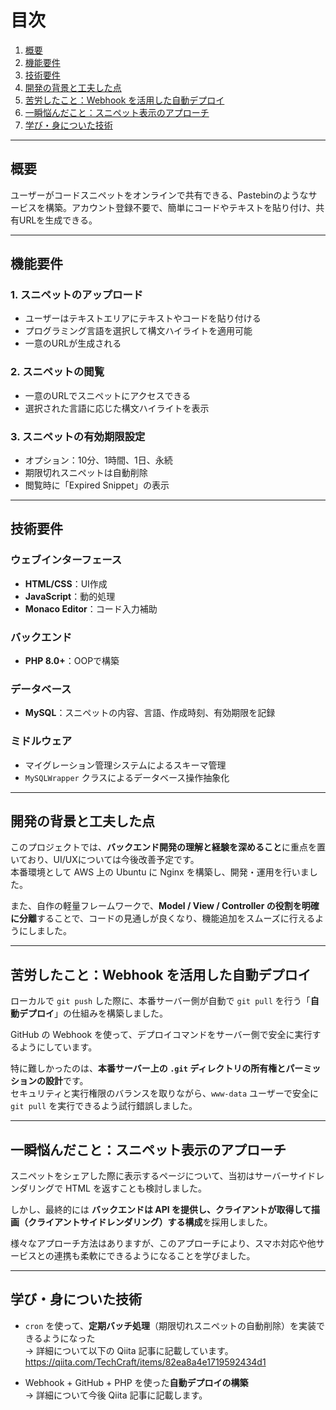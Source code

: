 # 目次

1. [概要](#概要)  
2. [機能要件](#機能要件)  
3. [技術要件](#技術要件)  
4. [開発の背景と工夫した点](#開発の背景と工夫した点)  
5. [苦労したこと：Webhook を活用した自動デプロイ](#苦労したことwebhook-を活用した自動デプロイ)  
6. [一瞬悩んだこと：スニペット表示のアプローチ](#一瞬悩んだことスニペット表示のアプローチ)  
7. [学び・身についた技術](#学び身についた技術)

---

## 概要
ユーザーがコードスニペットをオンラインで共有できる、Pastebinのようなサービスを構築。アカウント登録不要で、簡単にコードやテキストを貼り付け、共有URLを生成できる。

---

## 機能要件

### 1. スニペットのアップロード
- ユーザーはテキストエリアにテキストやコードを貼り付ける  
- プログラミング言語を選択して構文ハイライトを適用可能  
- 一意のURLが生成される  

### 2. スニペットの閲覧
- 一意のURLでスニペットにアクセスできる  
- 選択された言語に応じた構文ハイライトを表示  

### 3. スニペットの有効期限設定
- オプション：10分、1時間、1日、永続  
- 期限切れスニペットは自動削除  
- 閲覧時に「Expired Snippet」の表示  

---

## 技術要件

### ウェブインターフェース
- **HTML/CSS**：UI作成  
- **JavaScript**：動的処理  
- **Monaco Editor**：コード入力補助  

### バックエンド
- **PHP 8.0+**：OOPで構築  

### データベース
- **MySQL**：スニペットの内容、言語、作成時刻、有効期限を記録  

### ミドルウェア
- マイグレーション管理システムによるスキーマ管理  
- `MySQLWrapper` クラスによるデータベース操作抽象化  

---

## 開発の背景と工夫した点

このプロジェクトでは、**バックエンド開発の理解と経験を深めること**に重点を置いており、UI/UXについては今後改善予定です。  
本番環境として AWS 上の Ubuntu に Nginx を構築し、開発・運用を行いました。  

また、自作の軽量フレームワークで、**Model / View / Controller の役割を明確に分離**することで、コードの見通しが良くなり、機能追加をスムーズに行えるようにしました。

---

## 苦労したこと：Webhook を活用した自動デプロイ

ローカルで `git push` した際に、本番サーバー側が自動で `git pull` を行う「**自動デプロイ**」の仕組みを構築しました。  

GitHub の Webhook を使って、デプロイコマンドをサーバー側で安全に実行するようにしています。  

特に難しかったのは、**本番サーバー上の `.git` ディレクトリの所有権とパーミッションの設計**です。  
セキュリティと実行権限のバランスを取りながら、`www-data` ユーザーで安全に `git pull` を実行できるよう試行錯誤しました。

---

## 一瞬悩んだこと：スニペット表示のアプローチ

スニペットをシェアした際に表示するページについて、当初はサーバーサイドレンダリングで HTML を返すことも検討しました。  

しかし、最終的には **バックエンドは API を提供し、クライアントが取得して描画（クライアントサイドレンダリング）する構成**を採用しました。  

様々なアプローチ方法はありますが、このアプローチにより、スマホ対応や他サービスとの連携も柔軟にできるようになることを学びました。

---

## 学び・身についた技術

- `cron` を使って、**定期バッチ処理**（期限切れスニペットの自動削除）を実装できるようになった  
    → 詳細について以下の Qiita 記事に記載しています。  
    https://qiita.com/TechCraft/items/82ea8a4e1719592434d1  

- Webhook + GitHub + PHP を使った**自動デプロイの構築**  
    → 詳細について今後 Qiita 記事に記載します。
